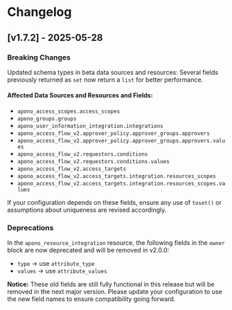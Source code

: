 # Changelog

## [v1.7.2] - 2025-05-28

### Breaking Changes

Updated schema types in beta data sources and resources: Several fields previously returned as `set` now return a `list` for better performance.

#### Affected Data Sources and Resources and Fields:

- `apono_access_scopes.access_scopes`
- `apono_groups.groups`
- `apono_user_information_integration.integrations`
- `apono_access_flow_v2.approver_policy.approver_groups.approvers`
- `apono_access_flow_v2.approver_policy.approver_groups.approvers.values`
- `apono_access_flow_v2.requestors.conditions`
- `apono_access_flow_v2.requestors.conditions.values`
- `apono_access_flow_v2.access_targets`
- `apono_access_flow_v2.access_targets.integration.resources_scopes`
- `apono_access_flow_v2.access_targets.integration.resources_scopes.values`

If your configuration depends on these fields, ensure any use of `toset()` or assumptions about uniqueness are revised accordingly.

### Deprecations

In the `apono_resource_integration` resource, the following fields in the `owner` block are now deprecated and will be removed in v2.0.0:

- `type` → use `attribute_type`
- `values` → use `attribute_values`

**Notice:** These old fields are still fully functional in this release but will be removed in the next major version. Please update your configuration to use the new field names to ensure compatibility going forward.

